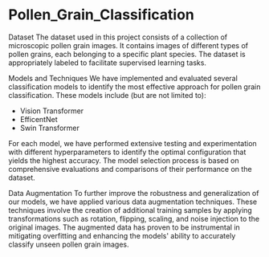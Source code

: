# Pollen_Grain_Classification
Dataset
The dataset used in this project consists of a collection of microscopic pollen grain images. It contains images of different types of pollen grains, each belonging to a specific plant species. The dataset is appropriately labeled to facilitate supervised learning tasks.

Models and Techniques
We have implemented and evaluated several classification models to identify the most effective approach for pollen grain classification. These models include (but are not limited to):
- Vision Transformer
- EfficentNet
- Swin Transformer

For each model, we have performed extensive testing and experimentation with different hyperparameters to identify the optimal configuration that yields the highest accuracy. The model selection process is based on comprehensive evaluations and comparisons of their performance on the dataset.

Data Augmentation
To further improve the robustness and generalization of our models, we have applied various data augmentation techniques. These techniques involve the creation of additional training samples by applying transformations such as rotation, flipping, scaling, and noise injection to the original images. The augmented data has proven to be instrumental in mitigating overfitting and enhancing the models' ability to accurately classify unseen pollen grain images.
